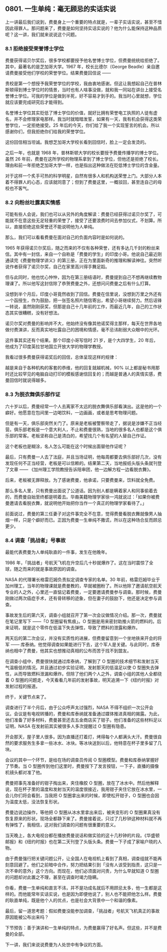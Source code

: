 ## 0801. 一生单纯：毫无顾忌的实话实说

上一讲最后我们说到，费曼身上一个重要的特点就是，一辈子实话实说，甚至不惜因此得罪人。那问题来了，费曼是如何坚持实话实说的？他为什么能保持这种品质呢？这一讲，我们就来说说这个问题。

### 8.1 拒绝接受荣誉博士学位

费曼获得诺贝尔奖后，很多学校都要授予他名誉博士学位，但费曼统统给拒绝了。其中，最著名的是芝加哥大学。1967 年，校长比德尔（George Beadle）亲自邀请费曼接受他们学校的荣誉学位。结果费曼回信说 ——

贵校是第一个想授予我荣誉学位的学校，我由衷地感谢。但这让我想起自己在普林斯顿得到博士学位时的情景，当时也有人啥事没做，就和我一同站在讲台上接受名誉博士学位。可我的学位是做到半死，好不容易才到手的。我当时心里就想，学位就应该要完成研究后才能得到。

名誉博士学位其实贬低了博士学位的价值，就好比拥有荣誉电工执照的人徒有虚名，并不会修理家电那样。我当时就暗暗发誓，如果有一天，我有机会获得这类荣誉学位，一定拒绝接受。25 年后的今天，你们给了我一个实现誓言的机会。所以感谢你们，但我拒绝你们给我的荣誉学位。

这份回信相当坦诚。我想芝加哥大学校长看到回信时，脸上一定会发烫的。

之后一年，也就是 1968 年，普林斯顿大学的校长要授予费曼传播学的博士学位。虽然 26 年前，费曼在这所学校的物理系拿到了博士学位，但他还是拒绝了校长。理由和前一年拒绝芝加哥大学一样，也是指出这种做法在贬低博士学位的含金量。

对于这样一个炙手可热的科学明星，自然有很多人和机构送荣誉上门。大部分人本着不得罪人的心态，应该就同意了；但到了费曼这里，一概驳回，甚至连自己的母校也不客气。

### 8.2 向粉丝吐露真实情感

可能有些人会说，我们也可以从另外的角度解读：费曼已经获得过诺贝尔奖了，可能就不在意这些无足轻重的荣誉了，接受了还要浪费时间去参加仪式，不划算。所以，直接拒绝这些荣誉还不能说明他为人单纯。

那么，我们可以看看费曼在面对自己的负面内容时是如何说的。

1965 年获得诺贝尔奖后，随之而来的不仅有各种荣誉，还有多达几千封的粉丝来信。其中有一封信，来自一个自称是「费曼的学生」的印度小哥。他说自己最近刚通读完《费曼物理学讲义》的第三册，正在为里面新奇的推理和解读神往。突然听说作者获得了诺贝尔奖，自己在家里高兴得手舞足蹈。

但与此同时，他也忧心忡忡，因为在第三册结语时，费曼提到自己不想再继续教物理课了。所以他写这封信除了恭贺费曼之外，还想问问费曼之后有什么打算。

没想到半个月后，印度小哥竟然收到了回信。费曼在信里说，没想到万里之外还有一个函授生，作为鼓励，把一张签名照片随信寄出，希望小哥继续努力。然后话锋一转说，虽然刚刚获奖，但那是自己十几年前的工作，而最近几年，自己的工作状态其实很糟糕，没有好想法。

诺贝尔奖对费曼的影响并不大，他始终没有像其他诺奖得主那样，每天在世界各地做付费演讲，反而真实地吐露自己的困境和情感，毫不忌讳削弱大众眼中的光环。

这件事其实还有个结果。那个印度小哥写信时 21 岁，是个大四学生，20 年后，他成为了印度英拉甘地国立开放大学的物理学教授。

我看过很多费曼获得诺奖后的回信，总体呈现这样的规律：

越是来自于各种机构的客套的恭维，他的回复就越机械，90% 以上都是秘书用那时还比较罕见的电脑自动打印的模板感谢信回复的；而越是普通人的真情实感，费曼回信时就说得越多。

### 8.3 为脱衣舞俱乐部作证

六十岁以后，费曼经常一个人去离家不太远的脱衣舞俱乐部看演出。这是他的一个癖好。他愿意在包间里一边喝饮料，一边画画，或者是思考物理问题。

但是有一天，俱乐部突然关门了。原来是老板被警察带走了，据说是涉嫌不正当经营。俱乐部老板是一个意大利人，不止和费曼很熟，当地的很多名人也都是这个俱乐部的常客。老板坚称自己是清白的，希望找几个有名望的人替自己作证。

这个老板也是糊涂，名人怎么可能在这个时候出面替他作证呢？

最后，只有费曼一人去了法庭，并且当场证明，他每周都要去俱乐部好几次，没有发现任何不正当经营，老板是可以信赖的。结果第二天，当地报纸头版头条就刊登了文章 —— 《加州理工学院教授告诉陪审团，他一边解方程一边看脱衣舞》。

后来，老板被无罪释放。为了感谢费曼，他承诺，只要费曼来，饮料就全免费。

那么多名人里，只有费曼出面说了公道话。因为别人都是瞒着家人和同事偷着去的，而费曼自始至终都是明着去。华裔美籍物理学家徐一鸿就说过：「如果你被费曼邀请去看脱衣舞，就说明他开始把你当作一个真正的物理学家看待了。」

前面说过，费曼的第三任妻子对这件事完全不在意，觉得费曼看脱衣舞就像男人抽烟一样，只是个癖好而已。正因为费曼一生单纯不撒谎，所以在这种场合反而顾忌更少。

### 8.4 调查「挑战者」号事故

最能代表费曼为人单纯耿直的一件事，发生在他晚年。

1986 年，「挑战者」号航天飞机在升空后几十秒就爆炸了。这在当时震惊了全球，随之而来的就是事故原因的调查。

NASA 的代理署长格雷厄姆负责拟定调查专家的名单。30 年前，格雷厄姆毕业于加州理工，当年的物理课就是费曼教的，早就被圈粉了。所以他除了邀请航空航天专业的人之外，心里还一直惦记着费曼，一定要邀请费曼参与调查。那时候，费曼刚做过两次癌症手术，还有骨转移的迹象，但在妻子的鼓励下，他还是决定参与调查。

事故发生后的第六天，调查小组就召开了第一次会议做情况介绍。那一次，费曼就在笔记里写下 ——「O 型圈留有焦痕」。O 型圈是用来密封助推火箭的燃料的。后来证明，就是这个零件在低温下失去弹性，导致了燃料的泄露和爆炸。

两天后的第二次会议，并没有实质性的进展，但费曼留意到一个坐地铁来开会的将军 —— 库泰纳。他觉得调查如果能进行下去，这个军人是关键。与此同时，库泰纳也相中了费曼，他其实也想推动真相的公布而苦于找不到盟友。

在调查小组中，费曼很快就通过库泰纳，了解到了 O 型圈的技术细节和发射当天气温极低的情况。并且通过初步实验证明，发射那天的低温足以使 O 型圈失去弹性，从而导致燃料泄漏和爆炸。但除了他们两个人之外，调查小组的其他人全都绕着 O 型圈的问题走，今天看看几年前的发射事故，明天追溯一下《纽约时报》对发射过程的报道。

终于，关键节点来了。

调查进行了半个月后，由于公众呼声太过强烈，NASA 不得不组织一次公开会议。会议是有电视转播的，费曼和库泰纳就准备通过媒体推进真相的揭露。为此，他们准备了好多材料，费曼甚至还去五金商店买了钳子。他们准备的这些材料足以证明，NASA 在发射前其实被很多人多次提醒过 O 型圈有隐患。

开会那天，屋子里人很多。因为直播还打着灯，烤得每个人都满头大汗。费曼很自然的要求服务生多拿一些冰水、冰块。等冰块送到以后，他特意在杯子里多留了几块。

会议的其中一个环节，是给在场的调查员传阅 O 型圈模型。费曼和库泰纳掌握好了节奏。当 O 型圈传到他们这里时，费曼按下了发言按钮，一下子，直播的摄像机镜头都对准了他。

费曼把事先准备好的钳子掏出来，夹住橡胶 O 型圈，放在了冰水中。然后他解释说，现在杯子里的温度和发射当天的温度很接近，我用钳子夹住它放在冰水里，一会儿你们将会看到，当我把 O 型圈拿出来的时候，即使松开钳子，O 型圈也会因为温度太低，没法恢复形状。

费曼边说边操作，等他把 O 型圈从冰水里拿出来后，被夹变形的 O 型圈果真没有恢复原来的形状。现场全都静下来了。费曼接着说，只过了几秒钟这种材料就不再有弹性了，我相信，这对我们调查的问题有很重要的意义。

当天晚上，各大电视台都在播放费曼说话和做实验的这十几秒钟的片段。《华盛顿邮报》和《纽约时报》也在第二天刊登了头版头条。费曼一下子成了家喻户晓的人物。

由于费曼强行把关键问题公开，让全国人在电视机上看到了真相，调查组就不能再刻意回避了。他们之前暗中合作，努力把结果引到「没有人该受到指责，这只是一次不幸的意外」这个方向。而现在，他们必须面对问责，为什么早就知道 O 型圈的问题却对此置之不理，甚至在调查时竭力隐瞒。

你看，费曼一生单纯和直言不讳，并不是功成名就后不用顾忌太多，他一生都是这样的。而他能常年实话实说，也是因为即便他说了，别人也不能把他怎么样。费曼的耿直单纯，既是他个人的优点，也是社会大背景中一个和谐的像素。

最后，留一道思考题：假如费曼没能参加调查，「挑战者」号航天飞机真正的事故原因能被公布出来吗？

下节预告：善于演讲和一生单纯的特点，为费曼赢得了好名声。但这些，并不是费曼的全部。

下一讲，我们来说说费曼为人处世中有争议的方面。
